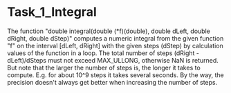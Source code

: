 # Task_1_Integral
The function "double integral(double (*f)(double), double dLeft, double dRight, double dStep)" computes a numeric integral from the given function "f" on the interval [dLeft, dRight] with the given steps (dStep) by calculation values of the function in a loop.
The total number of steps (dRight - dLeft)/dSteps must not exceed MAX_ULLONG, otherwise NaN is returned. But note that the larger the number of steps is, the longer it takes to compute. E.g. for about 10^9 steps it takes several seconds. By the way, the precision doesn't always get better when increasing the number of steps.
